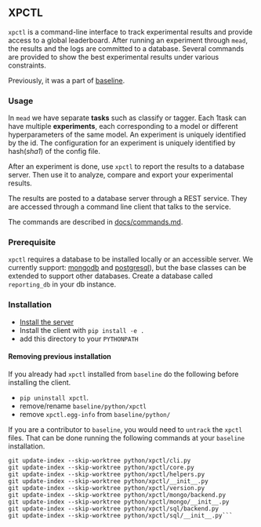## XPCTL

`xpctl` is a command-line interface to track experimental results and provide access to a global leaderboard. After running an experiment through `mead`, the results and the logs are committed to a database. Several commands are provided to show the best experimental results under various constraints.

Previously, it was a part of [baseline](https://github.com/dpressel/baseline/docs/xpctl.md).

### Usage

In `mead` we have separate **tasks** such as classify or tagger. Each 
1task can have multiple **experiments**, each corresponding to a model or different hyperparameters of the same model. An experiment is uniquely identified by the id. The configuration for an experiment is uniquely identified by hash(_sha1_) of the config file. 

After an experiment is done, use `xpctl` to report the results to a database server. Then use it to analyze, compare and export your experimental results. 

The results are posted to a database server through a REST service. They are accessed through a command line client that talks to the service.

The commands are described in [docs/commands.md](docs/commands.md).

### Prerequisite

`xpctl` requires a database to be installed locally or an accessible server. We currently support:  [mongodb](https://docs.mongodb.com/) and [postgresql](https://www.postgresql.org/)), but the base classes can be extended to support other databases. Create a database called `reporting_db` in your db instance.

 
### Installation

-  [Install the server](orchestration/README.md)
-  Install the client with `pip install -e .` 
-  add this directory to your `PYTHONPATH` 

#### Removing previous installation

If you already had `xpctl` installed from `baseline` do the following before installing the client.

- `pip uninstall xpctl`.
-  remove/rename `baseline/python/xpctl`
-  remove `xpctl.egg-info` from `baseline/python/`

If you are a contributor to `baseline`, you would need to `untrack` the `xpctl` files. That can be done running the following commands at your `baseline` installation.

```
git update-index --skip-worktree python/xpctl/cli.py
git update-index --skip-worktree python/xpctl/core.py
git update-index --skip-worktree python/xpctl/helpers.py
git update-index --skip-worktree python/xpctl/__init__.py
git update-index --skip-worktree python/xpctl/version.py
git update-index --skip-worktree python/xpctl/mongo/backend.py
git update-index --skip-worktree python/xpctl/mongo/__init__.py
git update-index --skip-worktree python/xpctl/sql/backend.py
git update-index --skip-worktree python/xpctl/sql/__init__.py```
``` 
